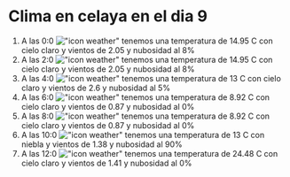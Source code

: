 # Clima en celaya en el dia 9

1. A las 0:0 !["icon weather"](http://openweathermap.org/img/w/02n.png) tenemos una temperatura de 14.95 C con cielo claro y  vientos de 2.05 y nubosidad al 8%
1. A las 2:0 !["icon weather"](http://openweathermap.org/img/w/02n.png) tenemos una temperatura de 14.95 C con cielo claro y  vientos de 2.05 y nubosidad al 8%
1. A las 4:0 !["icon weather"](http://openweathermap.org/img/w/02n.png) tenemos una temperatura de 13 C con cielo claro y  vientos de 2.6 y nubosidad al 5%
1. A las 6:0 !["icon weather"](http://openweathermap.org/img/w/01n.png) tenemos una temperatura de 8.92 C con cielo claro y  vientos de 0.87 y nubosidad al 0%
1. A las 8:0 !["icon weather"](http://openweathermap.org/img/w/01d.png) tenemos una temperatura de 8.92 C con cielo claro y  vientos de 0.87 y nubosidad al 0%
1. A las 10:0 !["icon weather"](http://openweathermap.org/img/w/50d.png) tenemos una temperatura de 13 C con niebla y  vientos de 1.38 y nubosidad al 90%
1. A las 12:0 !["icon weather"](http://openweathermap.org/img/w/01d.png) tenemos una temperatura de 24.48 C con cielo claro y  vientos de 1.41 y nubosidad al 0%
